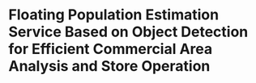 # Floating Population Estimation Service Based on Object Detection for  Efficient Commercial Area Analysis and Store Operation
